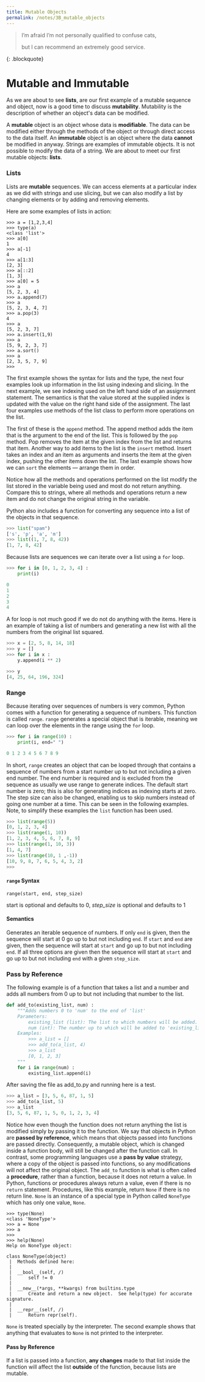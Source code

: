 ```yaml
---
title: Mutable Objects
permalink: /notes/3B_mutable_objects
---
```


> <p> I’m afraid I’m not personally qualified to confuse cats, </p>
> <p> but I can recommend an extremely good service.</p>
{: .blockquote}

# Mutable and Immutable

As we are about to see **lists**, are our first example of a mutable sequence and object, now is a good time to discuss **mutability**. Mutability is the description of whether an object's data can be modified. 

A **mutable** object is an object whose data is **modifiable**. The data can be modified either through the methods of the object or through direct access to the data itself. An **immutable** object is an object where the data **cannot** be modified in anyway. Strings are examples of immutable objects. It is not possible to modify the data of a string. We are about to meet our first mutable objects: **lists**. 

### Lists

Lists are **mutable** sequences. We can access elements at a particular index as we did with strings and use slicing, but we can also modify a list by changing elements or by adding and removing elements. 

Here are some examples of lists in action: 

<div class="viz">

```
>>> a = [1,2,3,4]
>>> type(a)
<class 'list'>
>>> a[0]
1
>>> a[-1]
4
>>> a[1:3]
[2, 3]
>>> a[::2]
[1, 3]
>>> a[0] = 5
>>> a
[5, 2, 3, 4]
>>> a.append(7)
>>> a
[5, 2, 3, 4, 7]
>>> a.pop(3)
4
>>> a
[5, 2, 3, 7]
>>> a.insert(1,9)
>>> a
[5, 9, 2, 3, 7]
>>> a.sort()
>>> a
[2, 3, 5, 7, 9]
>>>
```
</div>

The first example shows the syntax for lists and the type, the next four examples look up information in the list using indexing and slicing. In the next example, we see indexing used on the left hand side of an assignment statement. The semantics is that the value stored at the supplied index is updated with the value on the right hand side of the assignment. The last four examples use methods of the list class to perform more operations on the list. 

The first of these is the `append` method. The append method adds the item that is the argument to the end of the list. This is followed by the `pop` method. Pop removes the item at the given index from the list and returns that item. Another way to add items to the list is the `insert` method. Insert takes an index and an item as arguments and inserts the item at the given index, pushing the other items down the list. The last example shows how we can `sort` the elements — arrange them in order. 

Notice how all the methods and operations performed on the list modify the list stored in the variable being used and most do not return anything. Compare this to strings, where all methods and operations return a new item and do not change the original string in the variable. 

Python also includes a function for converting any sequence into a list of the objects in that sequence. 

<div class="viz">

```python
>>> list("spam")
['s', 'p', 'a', 'm']
>>> list((1, 7, 8, 42))
[1, 7, 8, 42]
```
</div>

Because lists are sequences we can iterate over a list using a `for` loop. 

<div class="viz">

```python
>>> for i in [0, 1, 2, 3, 4] :
    print(i)

0
1
2
3
4
```
</div>

A for loop is not much good if we do not do anything with the items. Here is an example of taking a list of numbers and generating a new list with all the numbers from the original list squared. 

<div class="viz">

```python
>>> x = [2, 5, 8, 14, 18]
>>> y = []
>>> for i in x :
	y.append(i ** 2)

>>> y
[4, 25, 64, 196, 324]
```
</div>

### Range
Because iterating over sequences of numbers is very common, Python comes with a function for generating a sequence of numbers. This function is called `range`. `range` generates a special object that is iterable, meaning we can loop over the elements in the range using the `for` loop. 

<div class="viz">

```python
>>> for i in range(10) :
    print(i, end=" ")

0 1 2 3 4 5 6 7 8 9 
```
</div>

In short, `range` creates an object that can be looped through that contains a sequence of numbers from a start number up to but not including a given end number. The end number is required and is excluded from the sequence as usually we use range to generate indices. The default start number is zero; this is also for generating indices as indexing starts at zero. The step size can also be changed, enabling us to skip numbers instead of going one number at a time. This can be seen in the following examples. Note, to simplify these examples the `list` function has been used. 

<div class="viz">

```python
>>> list(range(5))
[0, 1, 2, 3, 4]
>>> list(range(1, 10))
[1, 2, 3, 4, 5, 6, 7, 8, 9]
>>> list(range(1, 10, 3))
[1, 4, 7]
>>> list(range(10, 1 ,-1))
[10, 9, 8, 7, 6, 5, 4, 3, 2]
>>>
```
</div>

<div class="important">

#### `range` Syntax 
`range(start, end, step_size) `

start is optional and defaults to 0, *step_size* is optional and defaults to 1 

#### Semantics 
Generates an iterable sequence of numbers. If only `end` is given, then the sequence will start at 0 go up to but not including `end`. If `start` and `end` are given, then the sequence will start at `start` and go up to but not including `end`. If all three options are given then the sequence will start at `start` and go up to but not including `end` with a given `step_size`. 
</div>

### Pass by Reference
The following example is of a function that takes a list and a number and adds all numbers from 0 up to but not including that number to the list. 

<div class="viz">

```python
def add_to(existing_list, num) :
    """Adds numbers 0 to 'num' to the end of 'list'
    Parameters:
        existing_list (list): The list to which numbers will be added.
        num (int): The number up to which will be added to 'existing_list'.
    Examples:
        >>> a_list = []
        >>> add_to(a_list, 4)
        >>> a_list
        [0, 1, 2, 3]
    """
    for i in range(num) :
        existing_list.append(i)
```
</div>

After saving the file as add_to.py and running here is a test. 
<div class="viz">

```python
>>> a_list = [3, 5, 6, 87, 1, 5]
>>> add_to(a_list, 5)
>>> a_list
[3, 5, 6, 87, 1, 5, 0, 1, 2, 3, 4]
```
</div>

Notice how even though the function does not return anything the list is modified simply by passing it to the function. We say that objects in Python are **passed by reference**, which means that objects passed into functions are passed directly. Consequently, a mutable object, which is changed inside a function body, will still be changed after the function call. In contrast, some programming languages use a **pass by value** strategy, where a copy of the object is passed into functions, so any modifications will not affect the original object. 
The `add_to` function is what is often called a **procedure**, rather than a function, because it does not return a value. In Python, functions or procedures always return a value, even if there is no `return` statement. Procedures, like this example, return `None` if there is no return line. `None` is an instance of a special type in Python called `NoneType` which has only one value, `None`. 

<div class="viz">

```
>>> type(None)
<class 'NoneType'>
>>> a = None
>>> a
>>> 
>>> help(None)
Help on NoneType object:

class NoneType(object)
 |  Methods defined here:
 |  
 |  __bool__(self, /)
 |      self != 0
 |  
 |  __new__(*args, **kwargs) from builtins.type
 |      Create and return a new object.  See help(type) for accurate signature.
 |  
 |  __repr__(self, /)
 |      Return repr(self).
```
</div>

`None` is treated specially by the interpreter. The second example shows that anything that evaluates to `None` is not printed to the interpreter. 

<div class="important">

#### Pass by Reference 
If a list is passed into a function, **any changes** made to that list inside the function will affect the list **outside** of the function, because lists are mutable. 

</div>